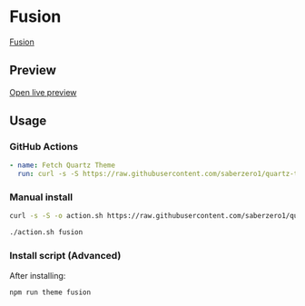 # Fusion

[Fusion](https://github.com/zamsyt)

## Preview

[Open live preview](https://quartz-themes.github.io/fusion/)

## Usage

### GitHub Actions

```yaml
- name: Fetch Quartz Theme
  run: curl -s -S https://raw.githubusercontent.com/saberzero1/quartz-themes/master/action.sh | bash -s -- fusion
```

### Manual install

```bash
curl -s -S -o action.sh https://raw.githubusercontent.com/saberzero1/quartz-themes/master/action.sh

./action.sh fusion
```

### Install script (Advanced)

After installing:

```bash
npm run theme fusion
```
